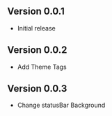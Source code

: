 ## Version 0.0.1

* Initial release

## Version 0.0.2

* Add Theme Tags

## Version 0.0.3

* Change statusBar Background



